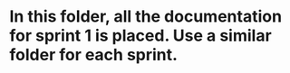 # In this folder, all the documentation for sprint 1 is placed. Use a similar folder for each sprint. 
